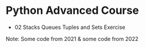 # Python Advanced Course
- 02 Stacks Queues Tuples and Sets Exercise

Note: Some code from 2021 & some code from 2022
